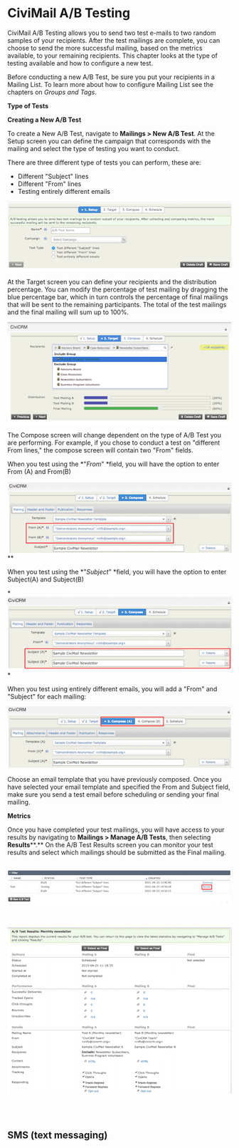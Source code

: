 CiviMail A/B Testing
====================

CiviMail A/B Testing allows you to send two test e-mails to two random
samples of your recipients. After the test mailings are complete, you
can choose to send the more successful mailing, based on the metrics
available, to your remaining recipients. This chapter looks at the type
of testing available and how to configure a new test. 

Before conducting a new A/B Test, be sure you put your recipients in a
Mailing List. To learn more about how to configure Mailing List see the
chapters on *Groups and Tags*.

**Type of Tests**

**Creating a New A/B Test** 

To create a New A/B Test, navigate to **Mailings > New A/B Test**. At
the Setup screen you can define the campaign that corresponds with the
mailing and select the type of testing you want to conduct.

There are three different type of tests you can perform, these are: 

-   Different "Subject" lines
-   Different "From" lines 
-   Testing entirely different emails  

![](/images/A:B%20Testing.png)

At the Target screen you can define your recipients and the distribution
percentage. You can modify the percentage of test mailing by dragging
the blue percentage bar, which in turn controls the percentage of final
mailings that will be sent to the remaining participants. The total of
the test mailings and the final mailing will sum up to 100%.  

![](/images/A:B%20Testing%20Targeting.png)

The Compose screen will change dependent on the type of A/B Test you are
performing. For example, if you chose to conduct a test on "different
From lines," the compose screen will contain two "From" fields.  

When you test using the *"*From*" *field, you will have the option to
enter From (A) and From(B) 

![](/images/A:B%20Testing%20Compose%20Screen1.png)
**

When you test using the *"*Subject*" *field, you will have the option to
enter Subject(A) and Subject(B) 

*![](/images/A:B%20Testing%20by%20Subject1.png)
*

When you test using entirely different emails, you will add a "From" and
"Subject" for each mailing:

![](/images/A:B%20Testing%20by%20email1.png)

Choose an email template that you have previously composed. Once you
have selected your email template and specified the From and Subject
field, make sure you send a test email before scheduling or sending your
final mailing.  

**Metrics**

Once you have completed your test mailings, you will have access to your
results by navigating to **Mailings > Manage A/B Tests**, then
selecting **Results****.** On the A/B Test Results screen you can
monitor your test results and select which mailings should be submitted
as the Final mailing.     

![](/images/A:B%20Testing%20Results%20Page_1.png)

 

![](/images/A:B%20Testing%20Metrics.png) 

 

SMS (text messaging)
--------------------
